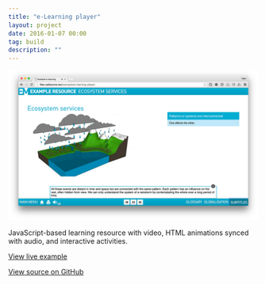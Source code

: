 ```yaml
---
title: "e-Learning player"
layout: project
date: 2016-01-07 00:00
tag: build
description: ""
---
```


![e-Learning player example resource](/assets/images/project_e-learning-player.jpg)

JavaScript-based learning resource with video, HTML animations synced with audio, and interactive activities.

[View live example](http://files.radbourne.me/examples/e-learning-player/)

[View source on GitHub](https://github.com/mradbourne/portfolio_e-learning-player)

